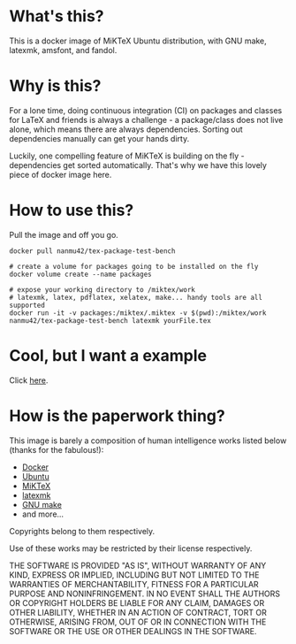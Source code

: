 # What's this?

This is a docker image of MiKTeX Ubuntu distribution, with GNU make, latexmk, amsfont, and fandol.

# Why is this?

For a lone time, doing continuous integration (CI) on packages and classes for LaTeX and friends is always a challenge - a package/class does not live alone, which means there are always dependencies. Sorting out dependencies manually can get your hands dirty.

Luckily, one compelling feature of MiKTeX is building on the fly - dependencies get sorted automatically. That's why we have this lovely piece of docker image here.

# How to use this?

Pull the image and off you go.

```shell
docker pull nanmu42/tex-package-test-bench

# create a volume for packages going to be installed on the fly
docker volume create --name packages

# expose your working directory to /miktex/work
# latexmk, latex, pdflatex, xelatex, make... handy tools are all supported
docker run -it -v packages:/miktex/.miktex -v $(pwd):/miktex/work nanmu42/tex-package-test-bench latexmk yourFile.tex
```

# Cool, but I want a example

Click [here](https://github.com/nanmu42/CQUThesis/blob/master/.travis.yml).

# How is the paperwork thing?

This image is barely a composition of human intelligence works listed below (thanks for the fabulous!):

* [Docker](https://www.docker.com/)
* [Ubuntu](https://www.ubuntu.com/)
* [MiKTeX](https://miktex.org/)
* [latexmk](https://ctan.org/pkg/latexmk)
* [GNU make](https://www.gnu.org/software/make/)
* and more...

Copyrights belong to them respectively.

Use of these works may be restricted by their license respectively.

THE SOFTWARE IS PROVIDED "AS IS", WITHOUT WARRANTY OF ANY KIND, EXPRESS OR IMPLIED, INCLUDING BUT NOT LIMITED TO THE WARRANTIES OF MERCHANTABILITY, FITNESS FOR A PARTICULAR PURPOSE AND NONINFRINGEMENT. IN NO EVENT SHALL THE AUTHORS OR COPYRIGHT HOLDERS BE LIABLE FOR ANY CLAIM, DAMAGES OR OTHER LIABILITY, WHETHER IN AN ACTION OF CONTRACT, TORT OR OTHERWISE, ARISING FROM, OUT OF OR IN CONNECTION WITH THE SOFTWARE OR THE USE OR OTHER DEALINGS IN THE SOFTWARE.

